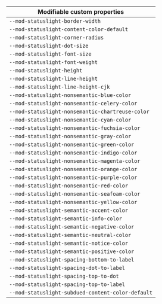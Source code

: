| Modifiable custom properties                      |
| ------------------------------------------------- |
| `--mod-statuslight-border-width`                  |
| `--mod-statuslight-content-color-default`         |
| `--mod-statuslight-corner-radius`                 |
| `--mod-statuslight-dot-size`                      |
| `--mod-statuslight-font-size`                     |
| `--mod-statuslight-font-weight`                   |
| `--mod-statuslight-height`                        |
| `--mod-statuslight-line-height`                   |
| `--mod-statuslight-line-height-cjk`               |
| `--mod-statuslight-nonsemantic-blue-color`        |
| `--mod-statuslight-nonsemantic-celery-color`      |
| `--mod-statuslight-nonsemantic-chartreuse-color`  |
| `--mod-statuslight-nonsemantic-cyan-color`        |
| `--mod-statuslight-nonsemantic-fuchsia-color`     |
| `--mod-statuslight-nonsemantic-gray-color`        |
| `--mod-statuslight-nonsemantic-green-color`       |
| `--mod-statuslight-nonsemantic-indigo-color`      |
| `--mod-statuslight-nonsemantic-magenta-color`     |
| `--mod-statuslight-nonsemantic-orange-color`      |
| `--mod-statuslight-nonsemantic-purple-color`      |
| `--mod-statuslight-nonsemantic-red-color`         |
| `--mod-statuslight-nonsemantic-seafoam-color`     |
| `--mod-statuslight-nonsemantic-yellow-color`      |
| `--mod-statuslight-semantic-accent-color`         |
| `--mod-statuslight-semantic-info-color`           |
| `--mod-statuslight-semantic-negative-color`       |
| `--mod-statuslight-semantic-neutral-color`        |
| `--mod-statuslight-semantic-notice-color`         |
| `--mod-statuslight-semantic-positive-color`       |
| `--mod-statuslight-spacing-bottom-to-label`       |
| `--mod-statuslight-spacing-dot-to-label`          |
| `--mod-statuslight-spacing-top-to-dot`            |
| `--mod-statuslight-spacing-top-to-label`          |
| `--mod-statuslight-subdued-content-color-default` |
